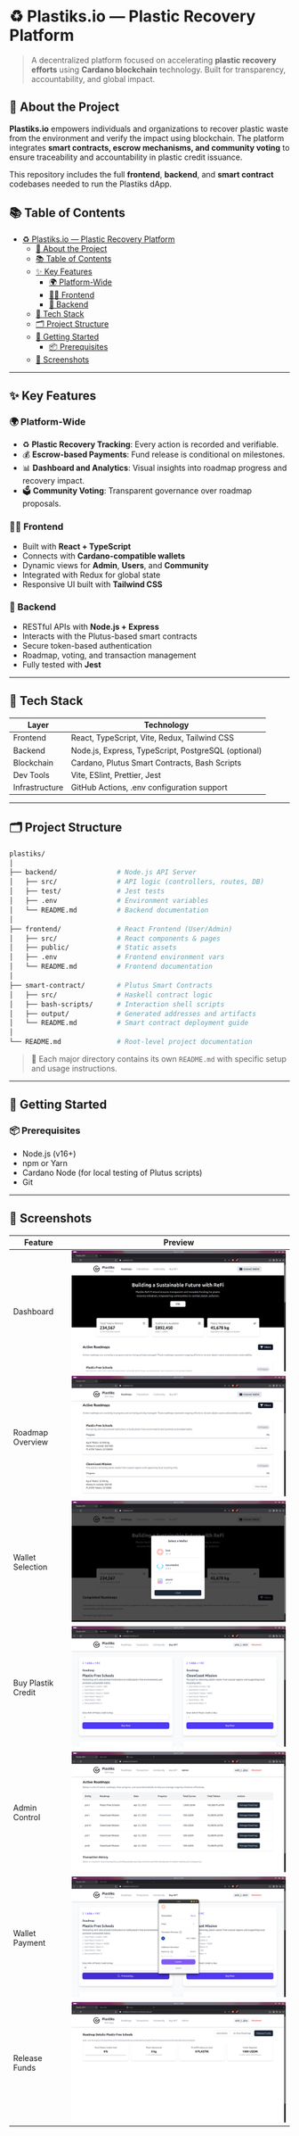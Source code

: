 # ♻️ Plastiks.io — Plastic Recovery Platform


> A decentralized platform focused on accelerating **plastic recovery efforts** using **Cardano blockchain** technology. Built for transparency, accountability, and global impact.


## 📖 About the Project

**Plastiks.io** empowers individuals and organizations to recover plastic waste from the environment and verify the impact using blockchain. The platform integrates **smart contracts, escrow mechanisms, and community voting** to ensure traceability and accountability in plastic credit issuance.

This repository includes the full **frontend**, **backend**, and **smart contract** codebases needed to run the Plastiks dApp.


## 📚 Table of Contents

- [♻️ Plastiks.io — Plastic Recovery Platform](#️-plastiksio--plastic-recovery-platform)
  - [📖 About the Project](#-about-the-project)
  - [📚 Table of Contents](#-table-of-contents)
  - [✨ Key Features](#-key-features)
    - [🌍 Platform-Wide](#-platform-wide)
    - [🧑‍💻 Frontend](#-frontend)
    - [🔧 Backend](#-backend)
  - [🧱 Tech Stack](#-tech-stack)
  - [🗂️ Project Structure](#️-project-structure)
  - [🚀 Getting Started](#-getting-started)
    - [📦 Prerequisites](#-prerequisites)
  - [📸 Screenshots](#-screenshots)

---

## ✨ Key Features

### 🌍 Platform-Wide
- ♻️ **Plastic Recovery Tracking**: Every action is recorded and verifiable.
- 💰 **Escrow-based Payments**: Fund release is conditional on milestones.
- 📊 **Dashboard and Analytics**: Visual insights into roadmap progress and recovery impact.
- 🗳️ **Community Voting**: Transparent governance over roadmap proposals.

### 🧑‍💻 Frontend
- Built with **React + TypeScript**
- Connects with **Cardano-compatible wallets**
- Dynamic views for **Admin**, **Users**, and **Community**
- Integrated with Redux for global state
- Responsive UI built with **Tailwind CSS**

### 🔧 Backend
- RESTful APIs with **Node.js + Express**
- Interacts with the Plutus-based smart contracts
- Secure token-based authentication
- Roadmap, voting, and transaction management
- Fully tested with **Jest**

---

## 🧱 Tech Stack

| Layer        | Technology                        |
|--------------|------------------------------------|
| Frontend     | React, TypeScript, Vite, Redux, Tailwind CSS |
| Backend      | Node.js, Express, TypeScript, PostgreSQL (optional) |
| Blockchain   | Cardano, Plutus Smart Contracts, Bash Scripts |
| Dev Tools    | Vite, ESlint, Prettier, Jest       |
| Infrastructure | GitHub Actions, .env configuration support |

---

## 🗂️ Project Structure

```bash
plastiks/
│
├── backend/               # Node.js API Server
│   ├── src/               # API logic (controllers, routes, DB)
│   ├── test/              # Jest tests
│   ├── .env               # Environment variables
│   └── README.md          # Backend documentation
│
├── frontend/              # React Frontend (User/Admin)
│   ├── src/               # React components & pages
│   ├── public/            # Static assets
│   ├── .env               # Frontend environment vars
│   └── README.md          # Frontend documentation
│
├── smart-contract/        # Plutus Smart Contracts
│   ├── src/               # Haskell contract logic
│   ├── bash-scripts/      # Interaction shell scripts
│   ├── output/            # Generated addresses and artifacts
│   └── README.md          # Smart contract deployment guide
│
└── README.md              # Root-level project documentation
```

> 📌 Each major directory contains its own `README.md` with specific setup and usage instructions.

---

## 🚀 Getting Started

### 📦 Prerequisites
- Node.js (v16+)
- npm or Yarn
- Cardano Node (for local testing of Plutus scripts)
- Git
---

## 📸 Screenshots

| Feature | Preview |
|--------|---------|
| Dashboard | ![Dashboard](./screenshots/Screenshot%20from%202025-04-23%2016-44-27.png) |
| Roadmap Overview | ![Roadmaps](./screenshots/Screenshot%20from%202025-04-23%2016-44-42.png) |
| Wallet Selection | ![Wallets](./screenshots/Screenshot%20from%202025-04-23%2016-46-33.png) |
| Buy Plastik Credit | ![Voting](./screenshots/Screenshot%20from%202025-04-23%2016-47-44.png) |
| Admin Control | ![Admin](./screenshots/Screenshot%20from%202025-04-23%2016-47-23.png) |
| Wallet Payment | ![Buy Credit](./screenshots/Screenshot%20from%202025-04-23%2016-47-58.png) |
| Release Funds | ![Release](./screenshots/Screenshot%20from%202025-04-23%2016-48-31.png) |